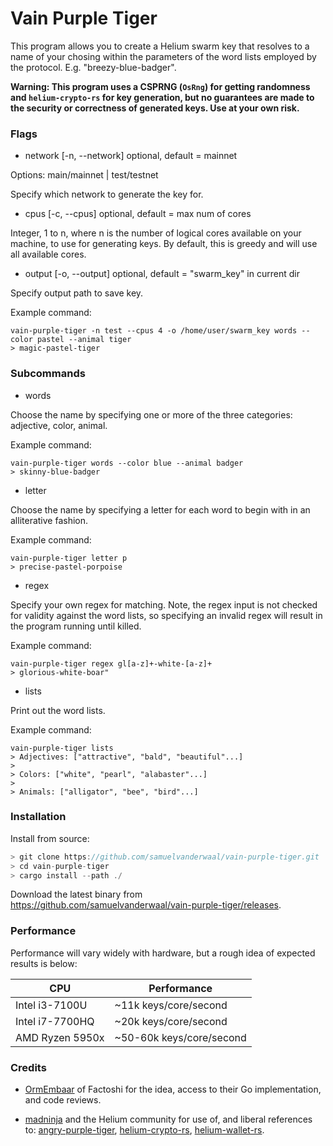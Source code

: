 # Vain Purple Tiger

This program allows you to create a Helium swarm key that resolves to a name of your chosing within the parameters of the word lists employed by the protocol. E.g. "breezy-blue-badger".

**Warning: This program uses a CSPRNG (`OsRng`) for getting randomness and `helium-crypto-rs` for key generation, but no guarantees are made to the security or correctness of generated keys. Use at your own risk.**

### Flags

* network [-n, --network] optional, default = mainnet

Options: main/mainnet | test/testnet

Specify which network to generate the key for.

* cpus [-c, --cpus] optional, default = max num of cores

Integer, 1 to n, where n is the number of logical cores available on your machine, to use for generating keys. By default, this is greedy and will use all available cores.

* output [-o, --output] optional, default = "swarm_key" in current dir

Specify output path to save key.

Example command:

```
vain-purple-tiger -n test --cpus 4 -o /home/user/swarm_key words --color pastel --animal tiger
> magic-pastel-tiger
```

### Subcommands

* words

Choose the name by specifying one or more of the three categories: adjective, color, animal.

Example command:

```
vain-purple-tiger words --color blue --animal badger
> skinny-blue-badger
```

* letter

Choose the name by specifying a letter for each word to begin with in an alliterative fashion.

Example command:

```
vain-purple-tiger letter p
> precise-pastel-porpoise

```

* regex

Specify your own regex for matching. Note, the regex input is not checked for validity against the word lists, so specifying an invalid regex will result in the program running until killed.

Example command:

```
vain-purple-tiger regex gl[a-z]+-white-[a-z]+
> glorious-white-boar"
```

* lists

Print out the word lists.

Example command:

```
vain-purple-tiger lists
> Adjectives: ["attractive", "bald", "beautiful"...]
>
> Colors: ["white", "pearl", "alabaster"...]
>
> Animals: ["alligator", "bee", "bird"...]
```

### Installation

Install from source:

```rust
> git clone https://github.com/samuelvanderwaal/vain-purple-tiger.git
> cd vain-purple-tiger
> cargo install --path ./

```

Download the latest binary from https://github.com/samuelvanderwaal/vain-purple-tiger/releases.


### Performance

Performance will vary widely with hardware, but a rough idea of expected results is below:

| CPU                | Performance                |
| ------------------ | -------------------------- |
| Intel i3-7100U | ~11k keys/core/second |
| Intel i7-7700HQ | ~20k keys/core/second |
| AMD Ryzen 5950x | ~50-60k keys/core/second |



### Credits

* [OrmEmbaar](https://github.com/OrmEmbaar) of Factoshi for the idea, access to their Go implementation, and code reviews.

* [madninja](https://github.com/madninja) and the Helium community for use of, and liberal references to: [angry-purple-tiger](https://github.com/helium/angry-purple-tiger-rs), [helium-crypto-rs](https://github.com/helium/helium-crypto-rs), [helium-wallet-rs](https://github.com/helium/helium-wallet-rs).
